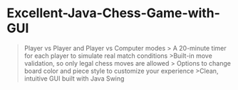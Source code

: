 # Excellent-Java-Chess-Game-with-GUI
> Player vs Player and Player vs Computer modes  > A 20-minute timer for each player to simulate real match conditions  >Built-in move validation, so only legal chess moves are allowed > Options to change board color and piece style to customize your experience  >Clean, intuitive GUI built with Java Swing
